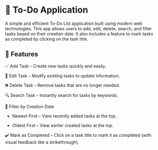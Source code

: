 # 📝 To-Do Application

A simple and efficient To-Do List application built using modern web technologies. This app allows users to add, edit, delete, search, and filter tasks based on their creation date. It also includes a feature to mark tasks as completed by clicking on the task title.

## 🚀 Features

 ✅ Add Task – Create new tasks quickly and easily.

📝 Edit Task – Modify existing tasks to update information.

❌ Delete Task – Remove tasks that are no longer needed.

🔍 Search Task – Instantly search for tasks by keywords.

📅 Filter by Creation Date

  - Newest First – View recently added tasks at the top.

  - Oldest First – View earlier created tasks at the top.

✔️ Mark as Completed – Click on a task title to mark it as completed (with visual feedback like a strikethrough).
